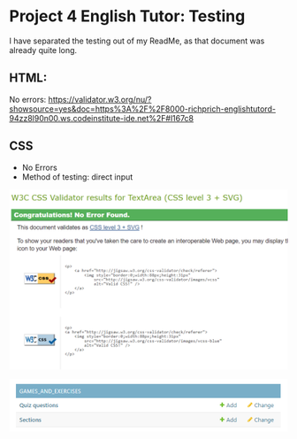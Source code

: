 # Project 4 English Tutor: Testing

I have separated the testing out of my ReadMe, as that document was already quite long.

## HTML:

No errors:
https://validator.w3.org/nu/?showsource=yes&doc=https%3A%2F%2F8000-richprich-englishtutord-94zz8l90n00.ws.codeinstitute-ide.net%2F#l167c8

## CSS
- No Errors
- Method of testing: direct input

![CSS Validator](read-me_images/css-validator_no-errors.PNG)

![Exercises admin](read-me_images/games_exercises-admin.PNG)